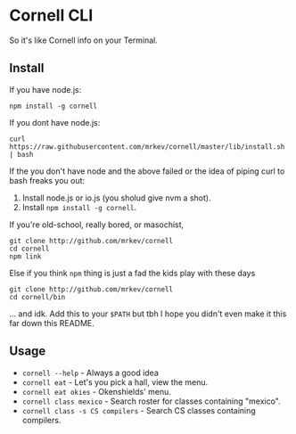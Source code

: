 # Cornell CLI

So it's like Cornell info on your Terminal. 

## Install

If you have node.js: 

    npm install -g cornell

If you dont have node.js:

    curl https://raw.githubusercontent.com/mrkev/cornell/master/lib/install.sh | bash

If the you don't have node and the above failed or the idea of piping curl to bash freaks you out:

1. Install node.js or io.js (you sholud give nvm a shot).
2. Install `npm install -g cornell`.

If you're old-school, really bored, or masochist,

    git clone http://github.com/mrkev/cornell
    cd cornell
    npm link

Else if you think `npm` thing is just a fad the kids play with these days

    git clone http://github.com/mrkev/cornell
    cd cornell/bin

... and idk. Add this to your `$PATH` but tbh I hope you didn't even make it this far down this README.

## Usage 
 - `cornell --help` - Always a good idea 
 - `cornell eat` - Let's you pick a hall, view the menu.
 - `cornell eat okies` - Okenshields' menu.
 - `cornell class mexico` - Search roster for classes containing "mexico".
 - `cornell class -s CS compilers` - Search CS classes containing compilers.
